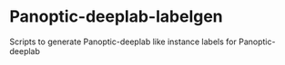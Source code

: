 # Panoptic-deeplab-labelgen
Scripts to generate Panoptic-deeplab like instance labels for Panoptic-deeplab
